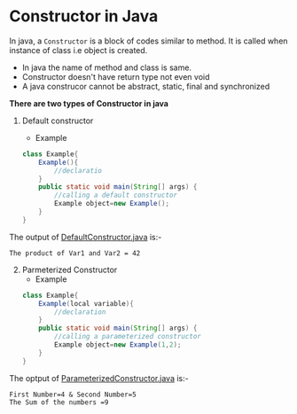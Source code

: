 # Constructor in Java

In java, a ```Constructor``` is a block of codes similar to method. It is called when instance of class i.e object is created.

* In java the name of method and class is same.
* Constructor doesn't have return type not even void
* A java construcor cannot be abstract, static, final and synchronized

__There are two types of Constructor in java__

1. Default constructor 

	* Example
	```java
	class Example{
		Example(){
			//declaratio
		}
		public static void main(String[] args) {
			//calling a default constructor
			Example object=new Example();
		}
	}
	```
The output of [DefaultConstructor.java](DefaultConstructor.java) is:-
 ```
 The product of Var1 and Var2 = 42
 ```
2. Parmeterized Constructor
	* Example
	```java
	class Example{
		Example(local variable){
			//declaration
		}
		public static void main(String[] args) {
			//calling a parameterized constructor
			Example object=new Example(1,2);
		}
	}
	```
The optput of [ParameterizedConstructor.java](ParameterizedConstructor.java) is:-
 ```
First Number=4 & Second Number=5
The Sum of the numbers =9
```
